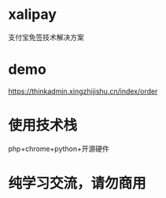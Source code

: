 # xalipay
支付宝免签技术解决方案

# demo
https://thinkadmin.xingzhijishu.cn/index/order  

# 使用技术栈
php+chrome+python+开源硬件

# 纯学习交流，请勿商用
